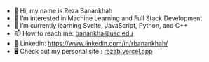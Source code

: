 - 👋 Hi, my name is Reza Banankhah
- 👀 I’m interested in Machine Learning and Full Stack Development
- 🌱 I’m currently learning Svelte, JavaScript, Python, and C++
- 📫 How to reach me: banankha@usc.edu
- 📘 Linkedin: https://www.linkedin.com/in/rbanankhah/
- 🖥️ Check out my personal site : [rezab.vercel.app](rezab.vercel.app)
